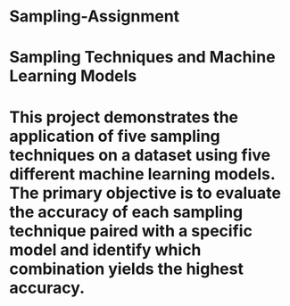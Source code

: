 # Sampling-Assignment
# Sampling Techniques and Machine Learning Models
# This project demonstrates the application of five sampling techniques on a dataset using five different machine learning models. The primary objective is to evaluate the accuracy of each sampling technique paired with a specific model and identify which combination yields the highest accuracy.

